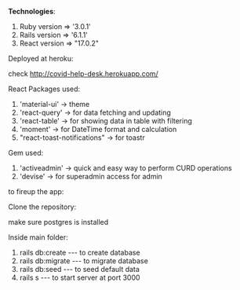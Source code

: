**Technologies**:

1. Ruby version => '3.0.1'
2. Rails version => '6.1.1'
3. React version => "17.0.2"

Deployed at heroku:

check http://covid-help-desk.herokuapp.com/

React Packages used:
1. 'material-ui' -> theme
2. 'react-query' -> for data fetching and updating
3. 'react-table' -> for showing data in table with filtering
4. 'moment' -> for DateTime format and calculation
5. "react-toast-notifications" -> for toastr

Gem used:
1. 'activeadmin' -> quick and easy way to perform CURD operations
2. 'devise' -> for superadmin access for admin


to fireup the app:

Clone the repository:

make sure postgres is installed

Inside main folder:
1. rails db:create --- to create database
2. rails db:migrate --- to migrate database
3. rails db:seed --- to seed default data
4. rails s --- to start server at port 3000
